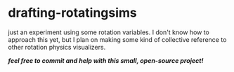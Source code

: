 # drafting-rotatingsims
just an experiment using some rotation variables.
I don't know how to approach this yet, but I plan on making some kind of collective reference to other rotation physics visualizers.

***feel free to commit and help with this small, open-source project!***

